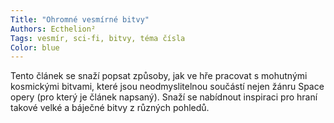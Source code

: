 ```yaml
---
Title: "Ohromné vesmírné bitvy"
Authors: Ecthelion²
Tags: vesmír, sci-fi, bitvy, téma čísla
Color: blue
---
```

Tento článek se snaží popsat způsoby, jak ve hře pracovat s mohutnými kosmickými bitvami, které jsou neodmyslitelnou součástí nejen žánru Space opery (pro který je článek napsaný). Snaží se nabídnout inspiraci pro hraní takové velké a báječné bitvy z různých pohledů.
